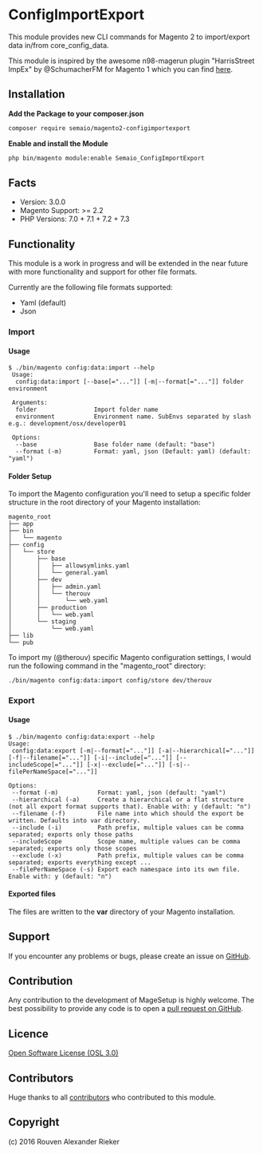 # ConfigImportExport

This module provides new CLI commands for Magento 2 to import/export data in/from core_config_data.

This module is inspired by the awesome n98-magerun plugin "HarrisStreet ImpEx" by @SchumacherFM for Magento 1 which you can find [here](https://github.com/Zookal/HarrisStreet-ImpEx).

## Installation

**Add the Package to your composer.json** 

``` bash
composer require semaio/magento2-configimportexport
```


**Enable and install the Module**
``` bash
php bin/magento module:enable Semaio_ConfigImportExport
```

## Facts

* Version: 3.0.0
* Magento Support: >= 2.2
* PHP Versions: 7.0 + 7.1 + 7.2 + 7.3

## Functionality

This module is a work in progress and will be extended in the near future with more functionality and support for other file formats.

Currently are the following file formats supported:

* Yaml (default)
* Json

### Import

#### Usage

```
$ ./bin/magento config:data:import --help
 Usage:
  config:data:import [--base[="..."]] [-m|--format[="..."]] folder environment

 Arguments:
  folder                Import folder name
  environment           Environment name. SubEnvs separated by slash e.g.: development/osx/developer01

 Options:
  --base                Base folder name (default: "base")
  --format (-m)         Format: yaml, json (Default: yaml) (default: "yaml")
```

#### Folder Setup

To import the Magento configuration you'll need to setup a specific folder structure in the root directory of your Magento installation:

```
magento_root
├── app
├── bin
│   └── magento
├── config
│   └── store
│       ├── base
│       │   ├── allowsymlinks.yaml
│       │   └── general.yaml
│       ├── dev
│       │   ├── admin.yaml
│       │   └── therouv
│       │       └── web.yaml
│       ├── production
│       │   └── web.yaml
│       └── staging
│           └── web.yaml
├── lib
└── pub
```

To import my (@therouv) specific Magento configuration settings, I would run the following command in the "magento_root" directory:

`./bin/magento config:data:import config/store dev/therouv`

### Export

#### Usage

```
$ ./bin/magento config:data:export --help
Usage:
 config:data:export [-m|--format[="..."]] [-a|--hierarchical[="..."]] [-f|--filename[="..."]] [-i|--include[="..."]] [--includeScope[="..."]] [-x|--exclude[="..."]] [-s|--filePerNameSpace[="..."]]

Options:
 --format (-m)           Format: yaml, json (default: "yaml")
 --hierarchical (-a)     Create a hierarchical or a flat structure (not all export format supports that). Enable with: y (default: "n")
 --filename (-f)         File name into which should the export be written. Defaults into var directory.
 --include (-i)          Path prefix, multiple values can be comma separated; exports only those paths
 --includeScope          Scope name, multiple values can be comma separated; exports only those scopes
 --exclude (-x)          Path prefix, multiple values can be comma separated; exports everything except ...
 --filePerNameSpace (-s) Export each namespace into its own file. Enable with: y (default: "n")
```

#### Exported files

The files are written to the **var** directory of your Magento installation.


## Support

If you encounter any problems or bugs, please create an issue on [GitHub](https://github.com/semaio/Magento2-ConfigImportExport/issues).

## Contribution

Any contribution to the development of MageSetup is highly welcome. The best possibility to provide any code is to open a [pull request on GitHub](https://help.github.com/articles/using-pull-requests).

## Licence

[Open Software License (OSL 3.0)](http://opensource.org/licenses/osl-3.0.php)

## Contributors

Huge thanks to all [contributors](https://github.com/semaio/Magento2-ConfigImportExport/graphs/contributors) who contributed to this module.

## Copyright

(c) 2016 Rouven Alexander Rieker
